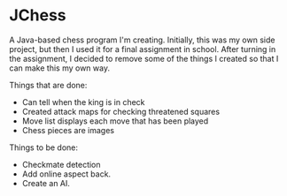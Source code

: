 JChess
=======

A Java-based chess program I'm creating.
Initially, this was my own side project, but then I used it for a final assignment in school.
After turning in the assignment, I decided to remove some of the things I created so that I can make this my own way.

Things that are done:
- Can tell when the king is in check
- Created attack maps for checking threatened squares
- Move list displays each move that has been played
- Chess pieces are images

Things to be done:
- Checkmate detection
- Add online aspect back.
- Create an AI.